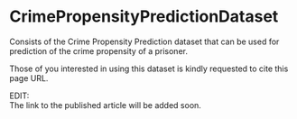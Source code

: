 # CrimePropensityPredictionDataset
Consists of the Crime Propensity Prediction dataset that can be used for prediction of the crime propensity of a prisoner.

Those of you interested in using this dataset is kindly requested to cite this page URL.

EDIT:<br>
The link to the published article will be added soon. 
